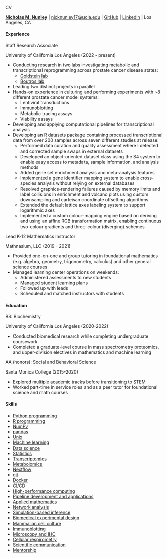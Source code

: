 CV

[**Nicholas M. Nunley**](https://nick-nunley.github.io/PersonalWebsite/) | [nicknunley17@ucla.edu](mailto:nicknunley17@ucla.edu) | [GitHub](https://github.com/Nick-Nunley) | [Linkedin](https://www.linkedin.com/in/nicholas-nunley/) | Los Angeles, CA 

#### Experience

Staff Research Associate

University of California Los Angeles (2022 - present)

  * Conducting research in two labs investigating metabolic and transcriptional reprogramming across prostate cancer disease states:
    * [Goldstein lab](https://www.goldsteinlabucla.com/)
    * [Boutros lab](https://www.uclahealth.org/departments/urology/iuo/research/faculty-labs/dr-paul-boutros-lab)
  * Leading two distinct projects in parallel
  * Hands-on experience in culturing and performing experiments with ~8 different prostate cancer model systems:
    * Lentiviral transductions 
    * Immunoblotting 
    * Metabolic tracing assays 
    * Viability assays 
  * Developing and applying computational pipelines for transcriptional analysis
  * Developing an R datasets package containing processed transcriptional data from over 200 samples across seven different studies at release:
    * Performed data curation and quality assessment where I detected and corrected sample swaps in external datasets 
    * Developed an object-oriented dataset class using the S4 system to enable easy access to metadata, sample information, and analysis methods 
    * Added gene set enrichment analysis and meta-analysis features 
    * Implemented a gene identifier mapping system to enable cross-species analysis without relying on external databases 
    * Resolved graphics-rendering failures caused by memory limits and label collisions in enrichment and volcano plots using custom downsampling and carteisan coordinate offsetting algorithms 
    * Extended the default lattice axes labeling system to support logarithmic axes 
    * Implemented a custom colour-mapping engine based on deriving and using an affine RGB transformation matrix, enabling continuous two-colour gradients and three-colour (diverging) schemes 

Lead K-12 Mathematics Instructor

Mathnasium, LLC (2019 - 2021)

  * Provided one-on-one and group tutoring in foundational mathematics (e.g. algebra, geometry, trigonometry, calculus) and other general science courses
  * Managed learning center operations on weekends:
    * Administered assessments to new students 
    * Managed student learning plans 
    * Followed up with leads 
    * Scheduled and matched instructors with students 

#### Education

BS: Biochemistry

University of California Los Angeles (2020-2022)

  * Conducted biomedical research while completing undergraduate coursework
  * Completed a graduate-level course in mass spectrometry proteomics, and upper-division electives in mathematics and machine learning

AA (honors): Social and Behavioral Science

Santa Monica College (2015-2020)

  * Explored multiple academic tracks before transitioning to STEM
  * Worked part-time in service roles and as a peer tutor for foundational science and math courses

#### Skills

  * [Python programming](https://www.python.org/)
  * [R programming](https://www.r-project.org/)
  * [NumPy](https://numpy.org/)
  * [pandas](https://pandas.pydata.org/)
  * [Unix](https://en.wikipedia.org/wiki/Unix)
  * [Machine learning](https://en.wikipedia.org/wiki/Machine_learning)
  * [Data science](https://ischoolonline.berkeley.edu/data-science/what-is-data-science/)
  * [Statistics](https://www.stat.uci.edu/what-is-statistics/)
  * [Transcriptomics](https://en.wikipedia.org/wiki/Transcriptomics_technologies)
  * [Metabolomics](https://en.wikipedia.org/wiki/Metabolomics)
  * [Nextflow](https://www.nextflow.io/docs/latest/overview.html)
  * [git](https://git-scm.com/)
  * [Docker](https://www.docker.com/)
  * [CI/CD](https://en.wikipedia.org/wiki/CI/CD)
  * [High-performance computing](https://en.wikipedia.org/wiki/High-performance_computing)
  * [Pipeline development and applications](https://www.atlassian.com/devops/devops-tools/devops-pipeline)
  * [Applied mathematics](https://en.wikipedia.org/wiki/Applied_mathematics)
  * [Network analysis](https://en.wikipedia.org/wiki/Network_theory)
  * [Simulation-based inference](https://simulation-based-inference.org/)
  * [Biomedical experimental design](https://research.columbia.edu/experimental-design)
  * [Mammalian cell culture](https://www.sigmaaldrich.com/US/en/applications/cell-culture-and-cell-culture-analysis/cell-culture-by-cell-type/mammalian-cell-culture?srsltid=AfmBOoqNfdWRiTAuebuPKcAxcWJkYdkFalQdBbfpjtNYYi08uGVlsmf2)
  * [Immunoblotting](https://pmc.ncbi.nlm.nih.gov/articles/PMC2583035/)
  * [Microscopy and IHC](https://www.cancer.gov/publications/dictionaries/cancer-terms/def/immunohistochemistry)
  * [Cellular respirometry](https://www.med.upenn.edu/robertsonlab/assets/user-content/documents/seahorse-experimentation.pdf)
  * [Scientific communication](https://en.wikipedia.org/wiki/Science_communication)
  * [Mentorship](https://www.ncbi.nlm.nih.gov/books/NBK552775/)

